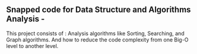 ## Snapped code for Data Structure and Algorithms Analysis - 

This project consists of : 
Analysis algorithms like Sorting, Searching,  and Graph algorithms. 
And how to reduce the code complexity from one Big-O  level to another level.  